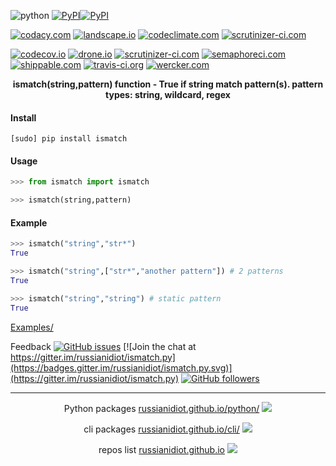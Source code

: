 <!--
README generated with readmemako.py (github.com/russianidiot/readme-mako.py) and .README dotfiles (github.com/russianidiot-dotfiles/.README)
-->

![python](https://img.shields.io/badge/language-python-blue.svg)
[![PyPI](https://img.shields.io/pypi/pyversions/ismatch.svg)](https://pypi.python.org/pypi/ismatch)[![PyPI](https://img.shields.io/pypi/v/ismatch.svg)](https://pypi.python.org/pypi/ismatch)

[![codacy.com](https://api.codacy.com/project/badge/Grade/e58b4e41a8944871be85cd35f1626102)](https://www.codacy.com/app/russianidiot-github/ismatch-py/dashboard)
[![landscape.io](https://landscape.io/github/russianidiot/ismatch.py/master/landscape.svg?style=flat)](https://landscape.io/github/russianidiot/ismatch.py)
[![codeclimate.com](https://codeclimate.com/github/russianidiot/ismatch.py/badges/gpa.svg)](https://codeclimate.com/github/russianidiot/ismatch.py)
[![scrutinizer-ci.com](https://scrutinizer-ci.com/g/russianidiot/ismatch.py/badges/quality-score.png?b=master)](https://scrutinizer-ci.com/g/russianidiot/ismatch.py/)

[![codecov.io](https://codecov.io/github/russianidiot/ismatch.py/coverage.svg?branch=master)](https://codecov.io/github/russianidiot/ismatch.py?branch=master)
[![drone.io](https://drone.io/github.com/russianidiot/ismatch.py/status.png)](https://drone.io/github.com/russianidiot/ismatch.py)
[![scrutinizer-ci.com](https://scrutinizer-ci.com/g/russianidiot/ismatch.py/badges/build.png?b=master)](https://scrutinizer-ci.com/g/russianidiot/ismatch.py/)
[![semaphoreci.com](https://semaphoreci.com/api/v1/russianidiot/ismatch-py/branches/master/shields_badge.svg)](https://semaphoreci.com/russianidiot/ismatch-py)
[![shippable.com](https://api.shippable.com/projects/57068cbb2a8192902e1bbbc0/badge?branch=master)](https://app.shippable.com/projects/57068cbb2a8192902e1bbbc0/status/)
[![travis-ci.org](https://api.travis-ci.org/russianidiot/ismatch.py.svg)](https://travis-ci.org/russianidiot/ismatch.py)
[![wercker.com](https://app.wercker.com/status/49064affcb33a7cfaf6cc64a8b06c27a/s/master)](https://app.wercker.com/#applications/570bf0fb3f1a8913740466d7)

<p align="center">
    <b>ismatch(string,pattern) function - True if string match pattern(s). pattern types: string, wildcard, regex</b>
</p>

#### Install

`[sudo] pip install ismatch`

#### Usage

```python
>>> from ismatch import ismatch

>>> ismatch(string,pattern)
```

#### Example

```python
>>> ismatch("string","str*")
True

>>> ismatch("string",["str*","another pattern"]) # 2 patterns
True

>>> ismatch("string","string") # static pattern
True
```

[Examples/](https://github.com/russianidiot/ismatch.py/tree/master/Examples)

Feedback
[![GitHub issues](https://img.shields.io/github/issues/russianidiot/ismatch.py.svg)](https://github.com/russianidiot/ismatch.py/issues)
[![Join the chat at https://gitter.im/russianidiot/ismatch.py](https://badges.gitter.im/russianidiot/ismatch.py.svg)](https://gitter.im/russianidiot/ismatch.py)
[![GitHub followers](https://img.shields.io/github/followers/russianidiot.svg?style=social&label=Follow)](https://github.com/russianidiot)

* * *

<p align="center">
	Python packages <a href="http://russianidiot.github.io/python/">russianidiot.github.io/python/</a>
	<img src="http://russianidiot.github.io/images/python/16.png" />
</p>
<p align="center">
	cli packages <a href="http://russianidiot.github.io/cli/">russianidiot.github.io/cli/</a>
<img src="http://russianidiot.github.io/images/cli/16.png" />
</p>

<p align="center">
	repos list <a href="http://russianidiot.github.io/">russianidiot.github.io</a> <img src="http://russianidiot.github.io/images/star/16.png" />
</p>
